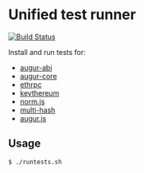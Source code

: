 Unified test runner
===================

[![Build Status](https://travis-ci.org/AugurProject/tests.svg)](https://travis-ci.org/AugurProject/tests)

Install and run tests for:

- [augur-abi](https://github.com/AugurProject/augur-abi)
- [augur-core](https://github.com/AugurProject/augur-core)
- [ethrpc](https://github.com/AugurProject/ethrpc)
- [keythereum](https://github.com/AugurProject/keythereum)
- [norm.js](https://github.com/tinybike/norm.js)
- [multi-hash](https://github.com/tinybike/multi-hash)
- [augur.js](https://github.com/AugurProject/augur.js)

Usage
-----

```
$ ./runtests.sh
```
